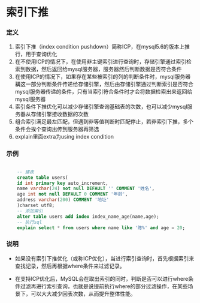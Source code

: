 # 索引下推

### 定义
1. 索引下推（index condition pushdown）简称ICP，在mysql5.6的版本上推行，用于查询优化
1. 在不使用ICP的情况下，在使用非主键索引进行查询时，存储引擎通过索引检索到数据，然后返回给mysql服务器，服务器然后判断数据是否符合条件
1. 在使用ICP的情况下，如果存在某些被索引的列的判断条件时，mysql服务器耩这一部分判断条件传递给存储引擎，然后由存储引擎通过判断索引是否符合mysql服务器传递的条件，只有当索引符合条件时才会将数据检索出来返回给mysql服务器
1. 索引条件下推优化可以减少存储引擎查询基础表的次数，也可以减少mysql服务器从存储引擎接收数据的次数
1. 组合索引满足最左匹配，但遇到非等值判断时匹配停止，若非索引下推，多个条件会挨个查询出传到服务器再筛选
1. explain里面extra为using index condition
   
### 示例
   
```sql

    -- 建表
    create table users(
    id int primary key auto_increment,
    name varchar(24) not null DEFAULT '' COMMENT '姓名',
    age int not null DEFAULT 0 COMMENT '年龄',
    address varchar(200) COMMENT '地址'
    )charset utf8;
    -- 添加索引
    alter table users add index index_name_age(name,age);
    -- 执行sql
    explain select * from users where name like '陈%' and age = 20;

```

### 说明
- 如果没有索引下推优化（或称ICP优化），当进行索引查询时，首先根据索引来查找记录，然后再根据where条件来过滤记录。
  
- 在支持ICP优化后，MySQL会在取出索引的同时，判断是否可以进行where条件过滤再进行索引查询，也就是说提前执行where的部分过滤操作，在某些场景下，可以大大减少回表次数，从而提升整体性能。
